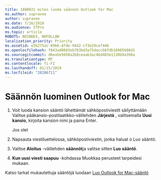 ```yaml
---
title: 1800021 miten luoda säännön Outlook for Mac
ms.author: supravee
author: supravee
ms.date: 7/16/2018
ms.audience: ITPro
ms.topic: article
ROBOTS: NOINDEX, NOFOLLOW
localization_priority: Priority
ms.assetid: e3b275ac-09b6-47de-94d2-cf3e29cef446
ms.openlocfilehash: f843ad8683eb763bd3a75daccb8fdb18985688d1
ms.sourcegitcommit: d6ea5e9458a2b8ceaab3ac4bd483e1130b9a398a
ms.translationtype: MT
ms.contentlocale: fi-FI
ms.lasthandoff: 01/15/2019
ms.locfileid: "28286711"
---
```

# <a name="how-to-create-a-rule-in-outlook-for-mac"></a>Säännön luominen Outlook for Mac

1. Voit luoda kansion sääntö lähettämät sähköpostiviestit säilyttämään Valitse pääkansio-postilaatikko-välilehden **Järjestä** , valitsemalla **Uusi kansio**, kirjoita kansion nimi ja paina Enter.
    
    Jos olet 
    
2. Napsauta viestiluettelossa, sähköpostiviestin, jonka haluat o Luo sääntö.
    
3. Valitse **Aloitus** -välilehden **säännöt**ja valitse sitten **Luo sääntö**.
    
4. **Kun uusi viesti saapuu** -kohdassa Muokkaa perusteet tarpeidesi mukaan. 
    
Katso tarkat mukautettuja sääntöjä luodaan [Luo Outlook for Mac-sääntö](https://aka.ms/AA1uy0v)
  


